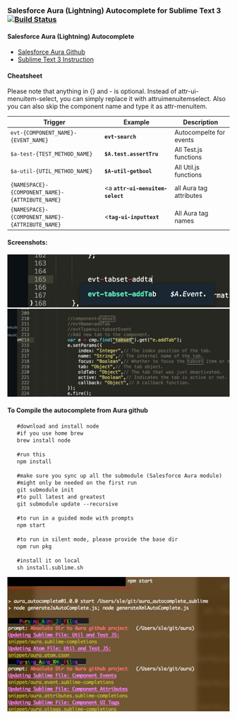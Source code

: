 ### Salesforce Aura (Lightning)  Autocomplete for Sublime Text 3 [![Build Status](https://travis-ci.org/synle/aura_autocomplete_sublime.svg?branch=master)](https://travis-ci.org/synle/aura_autocomplete_sublime)

#### Salesforce Aura (Lightning) Autocomplete
+ [Salesforce Aura Github](https://github.com/forcedotcom/aura)
+ [Sublime Text 3 Instruction](https://github.com/synle/aura_autocomplete_sublime/blob/master/README.sublime.md)


#### Cheatsheet
Please note that anything in {} and - is optional. Instead of attr-ui-menuitem-select, you can simply replace it with attruimenuitemselect. Also you can also skip the component name and type it as attr-menuitem.

Trigger | Example | Description
------- | ------- | -----------
`evt-{COMPONENT_NAME}-{EVENT_NAME}` | **`evt-search`** | Autocompelte for events
`$a-test-{TEST_METHOD_NAME}` | **`$A.test.assertTru`** | All Test.js functions
`$a-util-{UTIL_METHOD_NAME}` | **`$A-util-getbool`** | All Util.js functions
`{NAMESPACE}-{COMPONENT_NAME}-{ATTRIBUTE_NAME}` | <a **`attr-ui-menuitem-select`** | all Aura tag attributes
`{NAMESPACE}-{COMPONENT_NAME}-{ATTRIBUTE_NAME}` |  <**`tag-ui-inputtext`** | All Aura tag names

#### Screenshots:
![](images/evt1.jpg)
![](images/evt2.jpg)


#### To Compile the autocomplete from Aura github
```
   #download and install node
   #if you use home brew
   brew install node

   #run this
   npm install 

   #make sure you sync up all the submodule (Salesforce Aura module)
   #might only be needed on the first run
   git submodule init
   #to pull latest and greatest
   git submodule update --recursive

   #to run in a guided mode with prompts
   npm start
   
   #to run in silent mode, please provide the base dir
   npm run pkg

   #install it on local
   sh install.sublime.sh
```
![](images/generate.jpg)
